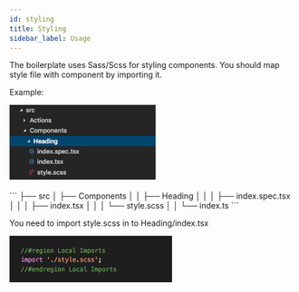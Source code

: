 ```yaml
---
id: styling
title: Styling
sidebar_label: Usage
---
```



The boilerplate uses Sass/Scss for styling components. You should map style file with component by importing it.

Example:

<div>
  <img  src="assets/style1.png" >
</div>

<br>
 ```
├── src
│   ├── Components
│   │   ├── Heading
│   │   │   ├── index.spec.tsx
│   │   │   ├── index.tsx
│   │   │   └── style.scss
│   │   └── index.ts
```




You need to import style.scss in to Heading/index.tsx

<div>
  <img  src="assets/style2.png" >
</div>